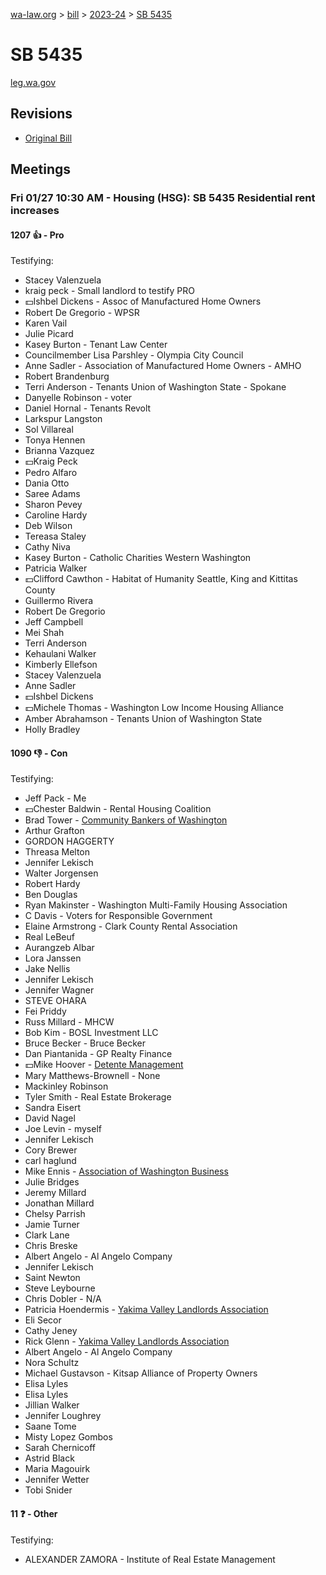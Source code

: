 [wa-law.org](/) > [bill](/bill/) > [2023-24](/bill/2023-24/) > [SB 5435](/bill/2023-24/sb/5435/)

# SB 5435
[leg.wa.gov](https://app.leg.wa.gov/billsummary?BillNumber=5435&Year=2023&Initiative=false)

## Revisions
* [Original Bill](1/)

## Meetings
### Fri 01/27 10:30 AM - Housing (HSG): SB 5435 Residential rent increases
#### 1207 👍 - Pro
Testifying:
* Stacey  Valenzuela 
* kraig peck - Small landlord to testify PRO
* 💵Ishbel Dickens - Assoc of Manufactured Home Owners
* Robert De Gregorio - WPSR
* Karen Vail
* Julie Picard
* Kasey Burton - Tenant Law Center
* Councilmember Lisa Parshley - Olympia City Council
* Anne  Sadler - Association of Manufactured Home Owners - AMHO
* Robert Brandenburg
* Terri  Anderson - Tenants Union of Washington State - Spokane
* Danyelle Robinson - voter
* Daniel Hornal - Tenants Revolt
* Larkspur Langston
* Sol  Villareal
* Tonya Hennen
* Brianna Vazquez
* 💵Kraig Peck
* Pedro Alfaro
* Dania Otto
* Saree Adams
* Sharon Pevey
* Caroline  Hardy
* Deb Wilson 
* Tereasa Staley
* Cathy Niva
* Kasey Burton - Catholic Charities Western Washington
* Patricia  Walker
* 💵Clifford Cawthon - Habitat of Humanity Seattle, King and Kittitas County
* Guillermo Rivera
* Robert  De Gregorio
* Jeff Campbell
* Mei Shah
* Terri Anderson 
* Kehaulani Walker
* Kimberly Ellefson
* Stacey Valenzuela
* Anne Sadler
* 💵Ishbel Dickens
* 💵Michele Thomas - Washington Low Income Housing Alliance
* Amber Abrahamson - Tenants Union of Washington State
* Holly  Bradley

#### 1090 👎 - Con
Testifying:
* Jeff Pack - Me
* 💵Chester Baldwin - Rental Housing Coalition
* Brad Tower - [Community Bankers of Washington](/org/community_bankers_of_washington/)
* Arthur Grafton
* GORDON HAGGERTY
* Threasa  Melton
* Jennifer Lekisch
* Walter Jorgensen
* Robert  Hardy
* Ben Douglas
* Ryan Makinster - Washington Multi-Family Housing Association
* C Davis - Voters for Responsible Government
* Elaine  Armstrong  - Clark County Rental Association
* Real LeBeuf
* Aurangzeb  Albar 
* Lora Janssen 
* Jake Nellis
* Jennifer Lekisch
* Jennifer  Wagner
* STEVE OHARA
* Fei Priddy
* Russ Millard - MHCW
* Bob  Kim - BOSL Investment LLC
* Bruce Becker - Bruce Becker
* Dan Piantanida - GP Realty Finance
* 💵Mike Hoover - [Detente Management](/org/detente_management/)
* Mary Matthews-Brownell - None
* Mackinley Robinson
* Tyler Smith - Real Estate Brokerage
* Sandra Eisert
* David Nagel
* Joe Levin - myself
* Jennifer Lekisch
* Cory Brewer
* carl  haglund
* Mike Ennis - [Association of Washington Business](/org/association_of_washington_business/)
* Julie Bridges
* Jeremy Millard
* Jonathan  Millard
* Chelsy Parrish
* Jamie Turner
* Clark Lane
* Chris Breske
* Albert Angelo - Al Angelo Company
* Jennifer Lekisch
* Saint  Newton 
* Steve Leybourne
* Chris Dobler - N/A
* Patricia Hoendermis - [Yakima Valley Landlords Association](/org/yakima_valley_landlords_association/)
* Eli Secor
* Cathy Jeney
* Rick Glenn - [Yakima Valley Landlords Association](/org/yakima_valley_landlords_association/)
* Albert Angelo - Al Angelo Company
* Nora Schultz
* Michael Gustavson - Kitsap Alliance of Property Owners
* Elisa Lyles
* Elisa Lyles
* Jillian Walker 
* Jennifer Loughrey
* Saane Tome
* Misty Lopez Gombos
* Sarah Chernicoff
* Astrid Black
* Maria  Magouirk 
* Jennifer Wetter
* Tobi Snider

#### 11 ❓ - Other
Testifying:
* ALEXANDER ZAMORA - Institute of Real Estate Management
